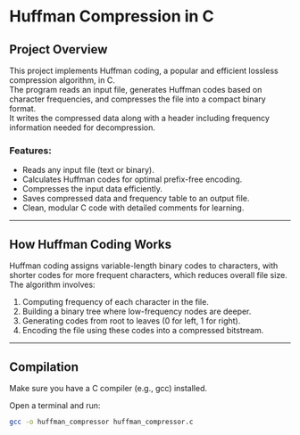 # Huffman Compression in C

## Project Overview

This project implements Huffman coding, a popular and efficient lossless compression algorithm, in C.  
The program reads an input file, generates Huffman codes based on character frequencies, and compresses the file into a compact binary format.  
It writes the compressed data along with a header including frequency information needed for decompression.

### Features:
- Reads any input file (text or binary).
- Calculates Huffman codes for optimal prefix-free encoding.
- Compresses the input data efficiently.
- Saves compressed data and frequency table to an output file.
- Clean, modular C code with detailed comments for learning.

---

## How Huffman Coding Works

Huffman coding assigns variable-length binary codes to characters, with shorter codes for more frequent characters, which reduces overall file size.  
The algorithm involves:
1. Computing frequency of each character in the file.
2. Building a binary tree where low-frequency nodes are deeper.
3. Generating codes from root to leaves (0 for left, 1 for right).
4. Encoding the file using these codes into a compressed bitstream.

---

## Compilation

Make sure you have a C compiler (e.g., gcc) installed.

Open a terminal and run:

```bash
gcc -o huffman_compressor huffman_compressor.c
